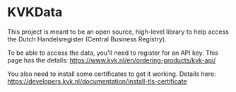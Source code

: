 # KVKData

This project is meant to be an open source, high-level library to help access the Dutch Handelsregister (Central Business Registry).

To be able to access the data, you'll need to register for an API key. This page has the details: https://www.kvk.nl/en/ordering-products/kvk-api/

You also need to install some certificates to get it working. Details here: https://developers.kvk.nl/documentation/install-tls-certificate
